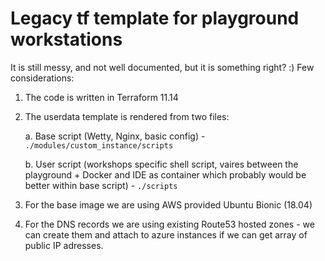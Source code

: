 # Legacy tf template for playground workstations
It is still messy, and not well documented, but it is something right? :) 
Few considerations:
1. The code is written in Terraform 11.14
2. The userdata  template is rendered from two files:
     
     a. Base script (Wetty, Nginx, basic config) -  `./modules/custom_instance/scripts`
     
     b. User script (workshops specific shell script, vaires between the playground + Docker and IDE as container which probably would be better within base script) - `./scripts`
     
3. For the base image we are using AWS provided Ubuntu Bionic (18.04)
4. For the DNS records we are using existing Route53 hosted zones - we can create them and attach to azure instances if we can get array of public IP adresses.
